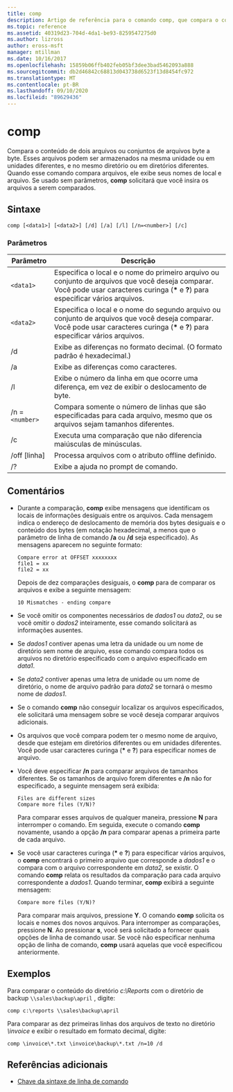 ```yaml
---
title: comp
description: Artigo de referência para o comando comp, que compara o conteúdo de dois arquivos ou conjuntos de arquivos byte a byte.
ms.topic: reference
ms.assetid: 40319d23-704d-4da1-be93-8259547275d0
ms.author: lizross
author: eross-msft
manager: mtillman
ms.date: 10/16/2017
ms.openlocfilehash: 15859b06ffb402feb05bf3dee3bad5462093a888
ms.sourcegitcommit: db2d46842c68813d043738d6523f13d8454fc972
ms.translationtype: MT
ms.contentlocale: pt-BR
ms.lasthandoff: 09/10/2020
ms.locfileid: "89629436"
---
```

# <a name="comp"></a>comp

Compara o conteúdo de dois arquivos ou conjuntos de arquivos byte a byte. Esses arquivos podem ser armazenados na mesma unidade ou em unidades diferentes, e no mesmo diretório ou em diretórios diferentes. Quando esse comando compara arquivos, ele exibe seus nomes de local e arquivo. Se usado sem parâmetros, **comp** solicitará que você insira os arquivos a serem comparados.

## <a name="syntax"></a>Sintaxe

```
comp [<data1>] [<data2>] [/d] [/a] [/l] [/n=<number>] [/c]
```

### <a name="parameters"></a>Parâmetros

| Parâmetro | Descrição |
| --------- | ----------- |
| `<data1>` | Especifica o local e o nome do primeiro arquivo ou conjunto de arquivos que você deseja comparar. Você pode usar caracteres curinga (**&#42;** e **?**) para especificar vários arquivos. |
| `<data2>` | Especifica o local e o nome do segundo arquivo ou conjunto de arquivos que você deseja comparar. Você pode usar caracteres curinga (**&#42;** e **?**) para especificar vários arquivos. |
| /d | Exibe as diferenças no formato decimal. (O formato padrão é hexadecimal.) |
| /a | Exibe as diferenças como caracteres. |
| /l | Exibe o número da linha em que ocorre uma diferença, em vez de exibir o deslocamento de byte. |
| /n =`<number>` | Compara somente o número de linhas que são especificadas para cada arquivo, mesmo que os arquivos sejam tamanhos diferentes. |
| /c | Executa uma comparação que não diferencia maiúsculas de minúsculas. |
| /off [linha] | Processa arquivos com o atributo offline definido. |
| /? | Exibe a ajuda no prompt de comando. |

## <a name="remarks"></a>Comentários

- Durante a comparação, **comp** exibe mensagens que identificam os locais de informações desiguais entre os arquivos. Cada mensagem indica o endereço de deslocamento de memória dos bytes desiguais e o conteúdo dos bytes (em notação hexadecimal, a menos que o parâmetro de linha de comando **/a** ou **/d** seja especificado). As mensagens aparecem no seguinte formato:

    ```
    Compare error at OFFSET xxxxxxxx
    file1 = xx
    file2 = xx
    ```

    Depois de dez comparações desiguais, o **comp** para de comparar os arquivos e exibe a seguinte mensagem:

    `10 Mismatches - ending compare`

- Se você omitir os componentes necessários de *dados1* ou *data2*, ou se você omitir o *dados2* inteiramente, esse comando solicitará as informações ausentes.

- Se *dados1* contiver apenas uma letra da unidade ou um nome de diretório sem nome de arquivo, esse comando compara todos os arquivos no diretório especificado com o arquivo especificado em *data1*.

- Se *data2* contiver apenas uma letra de unidade ou um nome de diretório, o nome de arquivo padrão para *data2* se tornará o mesmo nome de *dados1*.

- Se o comando **comp** não conseguir localizar os arquivos especificados, ele solicitará uma mensagem sobre se você deseja comparar arquivos adicionais.

- Os arquivos que você compara podem ter o mesmo nome de arquivo, desde que estejam em diretórios diferentes ou em unidades diferentes. Você pode usar caracteres curinga (**&#42;** e **?**) para especificar nomes de arquivo.

- Você deve especificar **/n** para comparar arquivos de tamanhos diferentes. Se os tamanhos de arquivo forem diferentes e **/n** não for especificado, a seguinte mensagem será exibida:

    ```
    Files are different sizes
    Compare more files (Y/N)?
    ```

    Para comparar esses arquivos de qualquer maneira, pressione **N** para interromper o comando. Em seguida, execute o comando **comp** novamente, usando a opção **/n** para comparar apenas a primeira parte de cada arquivo.

- Se você usar caracteres curinga (**&#42;** e **?**) para especificar vários arquivos, o **comp** encontrará o primeiro arquivo que corresponde a *dados1* e o compara com o arquivo correspondente em *data2*, se existir. O comando **comp** relata os resultados da comparação para cada arquivo correspondente a *dados1*. Quando terminar, **comp** exibirá a seguinte mensagem:

    `Compare more files (Y/N)?`

    Para comparar mais arquivos, pressione **Y**. O comando **comp** solicita os locais e nomes dos novos arquivos. Para interromper as comparações, pressione **N**. Ao pressionar **s**, você será solicitado a fornecer quais opções de linha de comando usar. Se você não especificar nenhuma opção de linha de comando, **comp** usará aquelas que você especificou anteriormente.

## <a name="examples"></a>Exemplos

Para comparar o conteúdo do diretório *c:\Reports* com o diretório de backup `\\sales\backup\april` , digite:

```
comp c:\reports \\sales\backup\april
```

Para comparar as dez primeiras linhas dos arquivos de texto no diretório *\invoice* e exibir o resultado em formato decimal, digite:

```
comp \invoice\*.txt \invoice\backup\*.txt /n=10 /d
```

## <a name="additional-references"></a>Referências adicionais

- [Chave da sintaxe de linha de comando](command-line-syntax-key.md)